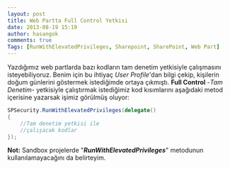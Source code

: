 ```yaml
---
layout: post
title: Web Partta Full Control Yetkisi
date: 2013-08-19 15:19
author: hasangok
comments: true
Tags: [RunWithElevatedPrivileges, Sharepoint, SharePoint, Web Part]
---
```

Yazdığımız web partlarda bazı kodların tam denetim yetkisiyle çalışmasını isteyebiliyoruz. Benim için bu ihtiyaç *User Profile*'dan bilgi çekip, kişilerin doğum günlerini göstermek istediğimde ortaya çıkmıştı. **Full Control** -*Tam Denetim*- yetkisiyle çalıştırmak istediğimiz kod kısımlarını aşağıdaki metod içerisine yazarsak işimiz görülmüş oluyor:

```csharp
SPSecurity.RunWithElevatedPrivileges(delegate()
{
	//Tam denetim yetkisi ile
	//çalışacak kodlar
});
```

**Not:** Sandbox projelerde "***RunWithElevatedPrivileges***" metodunun kullanılamayacağını da belirteyim.
